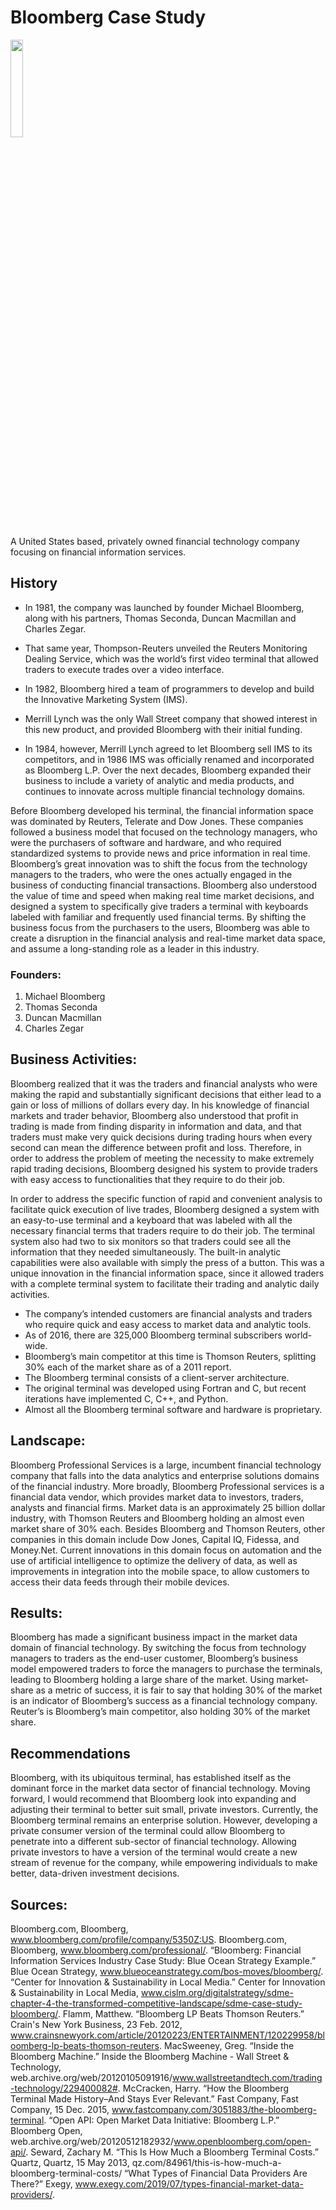 # Bloomberg Case Study 
<img src="og-image-generic-lp.png" width="20%">

 A United States based, privately owned financial technology company focusing on financial information services.

## History

* In 1981, the company was launched by founder Michael Bloomberg, along with his partners, Thomas Seconda, Duncan Macmillan and Charles Zegar.

* That same year, Thompson-Reuters unveiled the Reuters Monitoring Dealing Service, which was the world’s first video terminal that allowed traders to execute trades over a video interface.

* In 1982, Bloomberg hired a team of programmers to develop and build the Innovative Marketing System (IMS). 

* Merrill Lynch was the only Wall Street company that showed interest in this new product, and provided Bloomberg with their initial funding.

* In 1984, however, Merrill Lynch agreed to let Bloomberg sell IMS to its competitors, and in 1986 IMS was officially renamed and incorporated as Bloomberg L.P. Over the next decades, Bloomberg expanded their business to include a variety of analytic and media products, and continues to innovate across multiple financial technology domains. 


Before Bloomberg developed his terminal, the financial information space was dominated by Reuters, Telerate and Dow Jones.  These companies followed a business model that focused on the technology managers, who were the purchasers of software and hardware, and who required standardized systems to provide news and price information in real time.  Bloomberg’s great innovation was to shift the focus from the technology managers to the traders, who were the ones actually engaged in the business of conducting financial transactions.  Bloomberg also understood the value of time and speed when making real time market decisions, and designed a system to specifically give traders a terminal with keyboards labeled with familiar and frequently used financial terms.  By shifting the business focus from the purchasers to the users, Bloomberg was able to create a disruption in the financial analysis and real-time market data space, and assume a long-standing role as a leader in this industry.

### Founders:

1. Michael Bloomberg
2. Thomas Seconda
3. Duncan Macmillan
4. Charles Zegar

## Business Activities:

Bloomberg realized that it was the traders and financial analysts who were making the rapid and substantially significant decisions that either lead to a gain or loss of millions of dollars every day.  In his knowledge of financial markets and trader behavior, Bloomberg also understood that profit in trading is made from finding disparity in information and data, and that traders must make very quick decisions during trading hours when every second can mean the difference between profit and loss.  Therefore, in order to address the problem of meeting the necessity to make extremely rapid trading decisions, Bloomberg designed his system to provide traders with easy access to functionalities that they require to do their job.

In order to address the specific function of rapid and convenient analysis to facilitate quick execution of live trades, Bloomberg designed a system with an easy-to-use terminal and a keyboard that was labeled with all the necessary financial terms that traders require to do their job.  The terminal system also had two to six monitors so that traders could see all the information that they needed simultaneously.  The built-in analytic capabilities were also available with simply the press of a button.  This was a unique innovation in the financial information space, since it allowed traders with a complete terminal system to facilitate their trading and analytic daily activities.

* The company’s intended customers are financial analysts and traders who require quick and easy access to market data and analytic tools.
* As of 2016, there are 325,000 Bloomberg terminal subscribers world-wide.
* Bloomberg’s main competitor at this time is Thomson Reuters, splitting 30% each of the market share as of a 2011 report.
* The Bloomberg terminal consists of a client-server architecture.
* The original terminal was developed using Fortran and C, but recent iterations have implemented C, C++, and Python.
* Almost all the Bloomberg terminal software and hardware is proprietary.

## Landscape:

Bloomberg Professional Services is a large, incumbent financial technology company that falls into the data analytics and enterprise solutions domains of the financial industry.  More broadly, Bloomberg Professional services is a financial data vendor, which provides market data to investors, traders, analysts and financial firms.  Market data is an approximately 25 billion dollar industry, with Thomson Reuters and Bloomberg holding an almost even market share of 30% each.  Besides Bloomberg and Thomson Reuters, other companies in this domain include Dow Jones, Capital IQ, Fidessa, and Money.Net. Current innovations in this domain focus on automation and the use of artificial intelligence to optimize the delivery of data, as well as improvements in integration into the mobile space, to allow customers to access their data feeds through their mobile devices.

## Results:

Bloomberg has made a significant business impact in the market data domain of financial technology.  By switching the focus from technology managers to traders as the end-user customer, Bloomberg’s business model empowered traders to force the managers to purchase the terminals, leading to Bloomberg holding a large share of the market.  Using market-share as a metric of success, it is fair to say that holding 30% of the market is an indicator of Bloomberg’s success as a financial technology company.  Reuter’s is Bloomberg’s main competitor, also holding 30% of the market share.

## Recommendations

Bloomberg, with its ubiquitous terminal, has established itself as the dominant force in the market data sector of financial technology.  Moving forward, I would recommend that Bloomberg look into expanding and adjusting their terminal to better suit small, private investors.  Currently, the Bloomberg terminal remains an enterprise solution.  However, developing a private consumer version of the terminal could allow Bloomberg to penetrate into a different sub-sector of financial technology.  Allowing private investors to have a version of the terminal would create a new stream of revenue for the company, while empowering individuals to make better, data-driven investment decisions.

## Sources:

Bloomberg.com, Bloomberg, www.bloomberg.com/profile/company/5350Z:US.
Bloomberg.com, Bloomberg, www.bloomberg.com/professional/.
“Bloomberg: Financial Information Services Industry Case Study: Blue Ocean Strategy Example.” Blue Ocean Strategy, www.blueoceanstrategy.com/bos-moves/bloomberg/.
“Center for Innovation & Sustainability in Local Media.” Center for Innovation & Sustainability in Local Media, www.cislm.org/digitalstrategy/sdme-chapter-4-the-transformed-competitive-landscape/sdme-case-study-bloomberg/.
Flamm, Matthew. “Bloomberg LP Beats Thomson Reuters.” Crain's New York Business, 23 Feb. 2012, www.crainsnewyork.com/article/20120223/ENTERTAINMENT/120229958/bloomberg-lp-beats-thomson-reuters.
MacSweeney, Greg. “Inside the Bloomberg Machine.” Inside the Bloomberg Machine - Wall Street & Technology, web.archive.org/web/20120105091916/www.wallstreetandtech.com/trading-technology/229400082#.
McCracken, Harry. “How the Bloomberg Terminal Made History–And Stays Ever Relevant.” Fast Company, Fast Company, 15 Dec. 2015, www.fastcompany.com/3051883/the-bloomberg-terminal.
“Open API: Open Market Data Initiative: Bloomberg L.P.” Bloomberg Open, web.archive.org/web/20120512182932/www.openbloomberg.com/open-api/.
Seward, Zachary M. “This Is How Much a Bloomberg Terminal Costs.” Quartz, Quartz, 15 May 2013, qz.com/84961/this-is-how-much-a-bloomberg-terminal-costs/
“What Types of Financial Data Providers Are There?” Exegy, www.exegy.com/2019/07/types-financial-market-data-providers/.







 